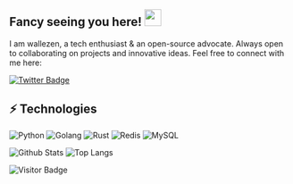 ## Fancy seeing you here! <img src="https://raw.githubusercontent.com/aemmadi/aemmadi/master/wave.gif" width="30">

I am wallezen, a tech enthusiast & an open-source advocate. Always open to collaborating on projects and innovative ideas. Feel free to connect with me here:

[![Twitter Badge](https://img.shields.io/badge/-wallezen007-blue?style=flat-square&logo=twitter&logoColor=white&link=https://twitter.com/wallezen007)](https://twitter.com/wallezen007)

## ⚡ Technologies

![Python](https://img.shields.io/badge/-Python-black?style=flat-square&logo=Python)
![Golang](https://img.shields.io/badge/-Golang-black?style=flat-square&logo=go)
![Rust](https://img.shields.io/badge/-Rust-black?style=flat-square&logo=Rust)
![Redis](https://img.shields.io/badge/-Redis-black?style=flat-square&logo=Redis)
![MySQL](https://img.shields.io/badge/-MySQL-black?style=flat-square&logo=mysql)

![Github Stats](https://github-readme-stats.vercel.app/api?username=wallezen&count_private=true&show_icons=true&include_all_commits=true)
![Top Langs](https://github-readme-stats.vercel.app/api/top-langs/?username=wallezen&hide=TeX&layout=compact)

![Visitor Badge](https://visitor-badge.laobi.icu/badge?page_id=wallezen.wallezen)
